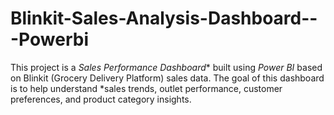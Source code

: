 # Blinkit-Sales-Analysis-Dashboard---Powerbi
This project is a *Sales Performance Dashboard** built using *Power BI* based on Blinkit (Grocery Delivery Platform) sales data.   The goal of this dashboard is to help understand *sales trends, outlet performance, customer preferences, and product category insights.
